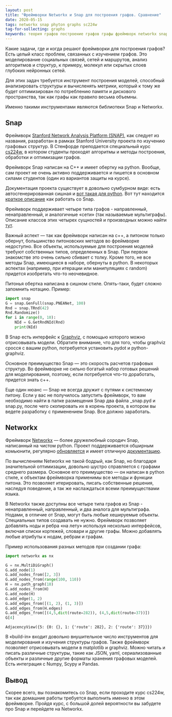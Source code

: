 ```yaml
---
layout: post
title: "Фреймворки Networkx и Snap для построения графов. Сравнение"
date: 2020-05-15
tags: networkx snap phyton graphs sc224w
tag-for-sollecting: graphs
keywords: теория графов построение графов графы фреймворк networkx snap sc224w
---
```


Какие задачи, где и когда решают фреймворки для построения графов? Есть целый класс проблем, связанных с изучением графов. Это моделирование социальных связей, сетей и маршрутов, анализ алгоритмов и структур, к примеру, молекул или скрытых слоев глубоких нейронных сетей.

Для этих задач требуется инструмент построения моделей, способный анализировать структуры и вычисленять метрики, который к тому же будет оптимизирован по потреблению памяти и дискового пространства, так как графы как правило весьма объемны.

Именно такими инструментами являются библиотеки Snap и Networkx.

## Snap

Фреймворк [Stanford Network Analysis Platform (SNAP)](http://snap.stanford.edu/), как следует из названия, разработан в рамках Stanford University проекта по изучению графовых структур. В Стенфорде преподается специальный курс [cs224w](http://web.stanford.edu/class/cs224w/), в котором студенты проходят алгоритмы и методы построения, обработки и оптимизации графов.

Фреймворк Snap написан на C++ и имеет обертку на python. Вообще, сам проект не очень активно поддерживается и пишется в основном силами студентов (один из вариантов защиты на курсе).

Документация проекта существует в довольно сумбурном виде: есть автосгенерированная сишная и [вот такая для python](http://snap.stanford.edu/snappy/doc/index.html). Вот тут находится [краткое описание](http://snap.stanford.edu/snappy/doc/tutorial/tutorial.html#computing-structural-properties) как работать со Snap.

Фреймворк поддерживает четыре типа графов - направленный, ненаправленный, и аналогичные «сети» (так называемые мультиграфы). Описание классов этих четырех сущностей и производных можно найти [тут](http://snap.stanford.edu/snappy/doc/reference/graphs.html).

Важный аспект — так как фреймворк написан на c++, а питоном только обернут, большинство питоновских методов во фреймворке недоступно. Все объекты, используемые для построения моделей требуют собственных типов, определенных в Snap. При первом знакомстве это очень сильно сбивает с толку. Кроме того, не все методы Snap, имеющиеся в наборе, обернуты в python. В некоторых аспектах (например, при итерации или манипуляциях с random) придется изобретать что-то неочевидное.

Питонья обертка написана в сишном стиле. Опять-таки, будет сложно запомнить нотацию. Пример:

```python
import snap
G = snap.GenFull(snap.PNEANet, 100)
Rnd = snap.TRnd(42)
Rnd.Randomize()
for i in range(0, 10):
    NId = G.GetRndNId(Rnd)
    print(NId)
```

В Snap есть интерфейс к [Graphviz](https://graphviz.gitlab.io/), с помощью которого можно отрисовывать модели. Обратите внимание, что для того, чтобы graphviz сросся с вашим python, потребуется установить pydot и python-graphviz.

Основное преимущество Snap — это скорость расчетов графовых структур. Во фреймворке не сильно богатый набор готовых решений для моделирования, поэтому, если потребуется что-то доработать, придется знать c++.

Еще один нюанс — Snap не всегда дружит с путями к системному питону. Если у вас не получилось запустить фреймворк, то вам необходимо найти в папке размещения Snap два файла _snap.pyd и snap.py, после чего скопировать их в корень проекта, в котором вы ведете разработку с применением Snap. Все должно заработать.

## Networkx

Фреймворк [Networkx](https://networkx.github.io/) — более дружелюбный сородич Snap, написанный на чистом python. Проект поддерживается обширным комьюнити, регулярно [обновляется](https://github.com/networkx/networkx) и имеет отличную [документацию](https://networkx.github.io/documentation/stable/tutorial.html).

По вычислениям Networkx не такой бодрый, как Snap, но благодаря значительной оптимизации, довольно шустро справляется с графами среднего размера. Основное его преимущество — он написан в python стиле, к объектам фреймворка применимы все методы и функции питона. Это позволяет итерировать, писать собственные решения, наследуя поведение, а так же наслаждаться всеми преимуществами языка.

В Networkx также доступны все четыре типа графов из Snap - ненаправленный, направленный, и два аналога для мультиграфа. Нодами, в отличие от Snap, могут быть любые хешируемые объекты. Специальных типов создавать не нужно. Фреймворк позволяет добавлять ноды и ребра «на лету» используя несколько интерфейсов, включая списки кортежей, словари и другие графы. Можно добавлять любые атрибуты к нодам, ребрам и графам.

Пример использования разных методов при создании графа:

```python
import networkx as nx

G = nx.MultiDiGraph()
G.add_node(1)
G.add_nodes_from([2, 3])
G.add_nodes_from(range(100, 110))
H = nx.path_graph(10)
G.add_nodes_from(H)
G.add_node(H)
G.add_edge(1, 2)
G.add_edges_from([(1, 2), (1, 3)])
G.add_edges_from(H.edges)
G.add_edges_from([(4,5,dict(route=282)), (4,5,dict(route=37))])
G[4]
```

```
AdjacencyView({5: {0: {}, 1: {'route': 282}, 2: {'route': 37}}})
```

В «build-in» входит довольно внушительное число инструментов для моделирования и изучения структуры графов. Также фреймворк позволяет отрисовывать модели в matplotlib и graphviz. Можно читать и писать различные структуры, такие как JSON, yaml, сериализованные объекты и различные другие форматы хранения графовых моделей. Есть интеграция с Numpy, Scypy и Pandas.

## Вывод

Скорее всего, вы познакомитесь со Snap, если проходите курс cs224w, так как домашние работы требуется выполнить именно в этом фреймворке. Пройдя курс, с большой долей вероятности вы забудете про Snap и перейдете на Networkx.
